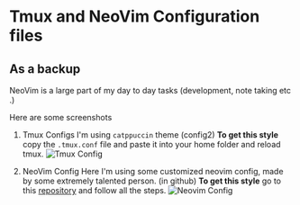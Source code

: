 # Tmux and NeoVim Configuration files
## As a backup

NeoVim is a large part of my day to day tasks (development, note taking etc .)

Here are some screenshots

1. Tmux Configs 
I'm using `catppuccin` theme (config2)
**To get this style** copy the `.tmux.conf` file and paste it into your home folder and reload tmux. 
![Tmux Config](./Screenshots/tmux-config.png)

2. NeoVim Config 
Here I'm using some customized neovim config, made by some extremely talented person. (in github)
**To get this style** go to this [repository](https://github.com/emxxjnm/nvim.git) and follow all the steps. 
![Neovim Config](./Screenshots/neovim-config.png)
